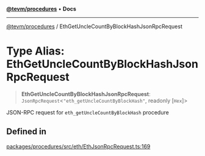 [**@tevm/procedures**](../README.md) • **Docs**

***

[@tevm/procedures](../globals.md) / EthGetUncleCountByBlockHashJsonRpcRequest

# Type Alias: EthGetUncleCountByBlockHashJsonRpcRequest

> **EthGetUncleCountByBlockHashJsonRpcRequest**: `JsonRpcRequest`\<`"eth_getUncleCountByBlockHash"`, readonly [`Hex`]\>

JSON-RPC request for `eth_getUncleCountByBlockHash` procedure

## Defined in

[packages/procedures/src/eth/EthJsonRpcRequest.ts:169](https://github.com/evmts/tevm-monorepo/blob/main/packages/procedures/src/eth/EthJsonRpcRequest.ts#L169)
